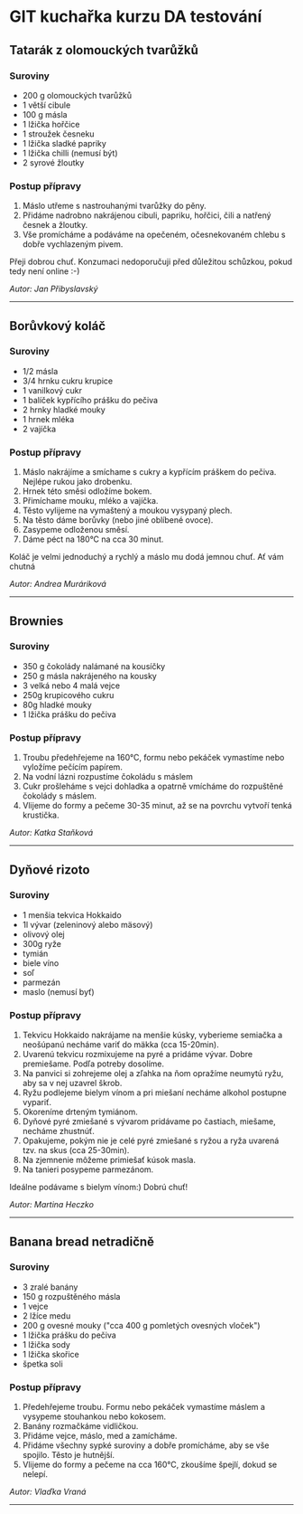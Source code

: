 # GIT kuchařka kurzu DA testování

## Tatarák z olomouckých tvarůžků

### Suroviny
* 200 g olomouckých tvarůžků
* 1 větší cibule
* 100 g másla
* 1 lžička hořčice
* 1 stroužek česneku
* 1 lžička sladké papriky
* 1 lžička chilli (nemusí být)
* 2 syrové žloutky

### Postup přípravy
1. Máslo utřeme s nastrouhanými tvarůžky do pěny.
2. Přidáme nadrobno nakrájenou cibuli, papriku, hořčici, čili a natřený česnek a žloutky. 
3. Vše promícháme a podáváme na opečeném, očesnekovaném chlebu s dobře vychlazeným pivem.

Přeji dobrou chuť. Konzumaci nedoporučuji před důležitou schůzkou, pokud tedy není online :-)

_Autor: Jan Přibyslavský_

---

## Borůvkový koláč

### Suroviny
* 1/2 másla
* 3/4 hrnku cukru krupice
* 1 vanilkový cukr
* 1 balíček kypřícího prášku do pečiva
* 2 hrnky hladké mouky
* 1 hrnek mléka
* 2 vajíčka


### Postup přípravy
1. Máslo nakrájíme a smíchame s cukry a kypřícím práškem do pečiva. Nejlépe rukou jako drobenku.
2. Hrnek této směsi odložíme bokem.
3. Přimíchame mouku, mléko a vajíčka.
4. Těsto vylijeme na vymaštený a moukou vysypaný plech.
5. Na těsto dáme borůvky (nebo jiné oblíbené ovoce).
6. Zasypeme odloženou směsí.
7. Dáme péct na 180°C na cca 30 minut.

Koláč je velmi jednoduchý a rychlý a máslo mu dodá jemnou chuť. Ať vám chutná

_Autor: Andrea Muráriková_

---

## Brownies

### Suroviny
* 350 g čokolády nalámané na kousíčky
* 250 g másla nakrájeného na kousky
* 3 velká nebo 4 malá vejce
* 250g krupicového cukru
* 80g hladké mouky
* 1 lžička prášku do pečiva

### Postup přípravy
1. Troubu předehřejeme na 160°C, formu nebo pekáček vymastíme nebo vyložíme pečícím papírem.
2. Na vodní lázni rozpustíme čokoládu s máslem
3. Cukr prošleháme s vejci dohladka a opatrně vmícháme do rozpuštěné čokolády s máslem.
4. Vlijeme do formy a pečeme 30-35 minut, až se na povrchu vytvoří tenká krustička.

_Autor: Katka Staňková_

---

## Dyňové rizoto

### Suroviny
* 1 menšia tekvica Hokkaido
* 1l vývar (zeleninový alebo mäsový)
* olivový olej
* 300g ryže
* tymián
* biele víno
* soľ
* parmezán
* maslo (nemusí byť)

### Postup přípravy
1. Tekvicu Hokkaido nakrájame na menšie kúsky, vyberieme semiačka a neošúpanú necháme variť do mäkka (cca 15-20min).
2. Uvarenú tekvicu rozmixujeme na pyré a pridáme vývar. Dobre premiešame. Podľa potreby dosolíme.
3. Na panvici si zohrejeme olej a zľahka na ňom opražíme neumytú ryžu, aby sa v nej uzavrel škrob.
4. Ryžu podlejeme bielym vínom a pri miešaní necháme alkohol postupne vypariť.
5. Okoreníme drteným tymiánom.
6. Dyňové pyré zmiešané s vývarom pridávame po častiach, miešame, necháme zhustnúť.
7. Opakujeme, pokým nie je celé pyré zmiešané s ryžou a ryža uvarená tzv. na skus (cca 25-30min).
8. Na zjemnenie môžeme primiešať kúsok masla.
9. Na tanieri posypeme parmezánom.

Ideálne podávame s bielym vínom:) Dobrú chuť!

_Autor: Martina Heczko_

---

## Banana bread netradičně

### Suroviny
* 3 zralé banány
* 150 g rozpuštěného másla
* 1 vejce
* 2 lžíce medu
* 200 g ovesné mouky ("cca 400 g pomletých ovesných vloček")
* 1 lžička prášku do pečiva
* 1 lžička sody
* 1 lžička skořice
* špetka soli

### Postup přípravy
1. Předehřejeme troubu. Formu nebo pekáček vymastíme máslem a vysypeme stouhankou nebo kokosem.
2. Banány rozmačkáme vidličkou.
2. Přidáme vejce, máslo, med a zamícháme.
3. Přidáme všechny sypké suroviny a dobře promícháme, aby se vše spojilo. Těsto je hutnější.
4. Vlijeme do formy a pečeme na cca 160°C, zkoušíme špejlí, dokud se nelepí.

_Autor: Vlaďka Vraná_

---

